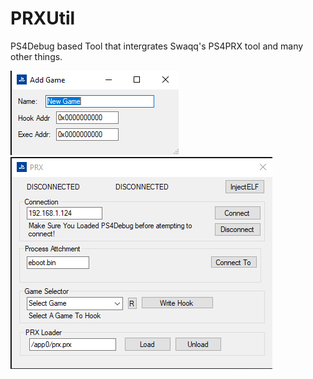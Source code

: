 # PRXUtil

PS4Debug based Tool that intergrates Swaqq's PS4PRX tool and many other things.

![screenshot](addgame.png)
![screenshot](app.png)
